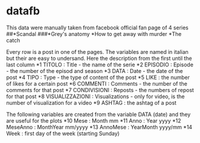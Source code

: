 # datafb
This data were manually taken from facebook official fan page of 4 series
##*Scandal
###*Grey's anatomy
*How to get away with murder
*The catch

Every row is a post in one of the pages.
The variables are named in italian but their are easy to undersand. Here the description from the first until the last column
*1 TITOLO : Title - the name of the serie
*2 EPISODIO : Episode - the number of the episod and season
*3 DATA : Date - the date of the post
*4 TIPO : Type - the type of content of the post
*5 LIKE : the number of likes for a certain post
*6 COMMENTI : Comments - the number of the comments for that post
*7 CONDIVISIONI : Reposts - the numbers of repost for that post
*8 VISUALIZZAZIONI : Visualizations - only for video, is the number of visualization for a video
*9 ASHTAG : the ashtag of a post

The following variables are created from the variable DATA (date) and they are useful for the plots 
*10 Mese : Month mm 
*11 Anno : Year yyyy
*12 MeseAnno : MonthYear mm/yyyy
*13 AnnoMese : YearMonth yyyy/mm
*14 Week : first day of the week (starting Sunday)
